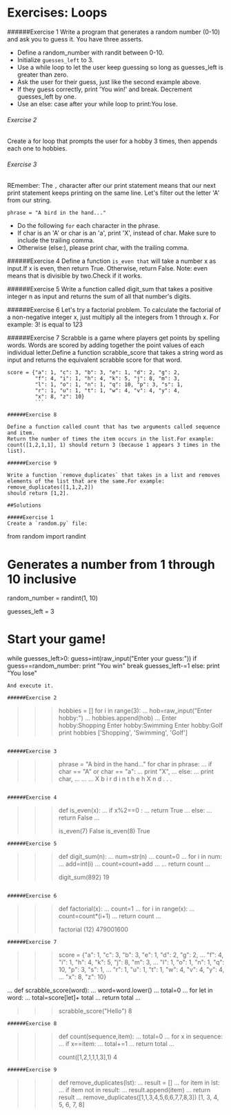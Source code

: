 # Exercises: Loops

######Exercise 1
Write a program that generates a random number (0-10) and ask you to guess it. You have three asserts.

- Define a random_number with randit between 0-10.
- Initialize `guesses_left` to 3.
- Use a while loop to let the user keep guessing so long as guesses_left is greater than zero.
- Ask the user for their guess, just like the second example above.
- If they guess correctly, print 'You win!' and break.
Decrement guesses_left by one.
- Use an else: case after your while loop to print:You lose.

###### Exercise 2
Create a for loop that prompts the user for a hobby 3 times, then appends each one to hobbies.

###### Exercise 3
REmember: The `,` character after our print statement means that our next print statement keeps printing on the same line.
Let's filter out the letter 'A' from our string.
```
phrase = "A bird in the hand..."
```
- Do the following `for` each character in the phrase.
- If char is an 'A' or char is an 'a', print 'X', instead of char. Make sure to include the trailing comma.
- Otherwise (else:), please print char, with the trailing comma.


######Exercise 4
Define a function `is_even that` will take a number x as input.If x is even, then return True.
Otherwise, return False. Note: even means that is divisible by two.Check if it works.

######Exercise 5
Write a function called digit_sum that takes a positive integer n as input and returns the sum of all that number's digits.

######Exercise 6
Let's try a factorial problem.
To calculate the factorial of a non-negative integer x, just multiply all the integers from 1 through x. For example:
    3! is  equal to 1*2*3

######Exercise 7
Scrabble is a game where players get points by spelling words. Words are scored by adding together the point values of each individual letter.Define a function scrabble_score that takes a string word as input and returns the equivalent scrabble score for that word.
```
score = {"a": 1, "c": 3, "b": 3, "e": 1, "d": 2, "g": 2,
         "f": 4, "i": 1, "h": 4, "k": 5, "j": 8, "m": 3,
         "l": 1, "o": 1, "n": 1, "q": 10, "p": 3, "s": 1,
         "r": 1, "u": 1, "t": 1, "w": 4, "v": 4, "y": 4,
         "x": 8, "z": 10}
         ```

######Exercise 8

Define a function called count that has two arguments called sequence and item.
Return the number of times the item occurs in the list.For example: count([1,2,1,1], 1) should return 3 (because 1 appears 3 times in the list).

######Exercise 9

Write a function `remove_duplicates` that takes in a list and removes elements of the list that are the same.For example: remove_duplicates([1,1,2,2])
should return [1,2].

##Solutions

#####Exercise 1
Create a `random.py` file:
```
from random import randint

# Generates a number from 1 through 10 inclusive
random_number = randint(1, 10)

guesses_left = 3
# Start your game!
while guesses_left>0:
    guess=int(raw_input("Enter your guess:"))
    if guess==random_number:
        print "You win"
        break
    guesses_left-=1
else:
    print "You lose"
```
And execute it.

######Exercise 2
```
>>> hobbies = []
>>> for i in range(3):
...   hob=raw_input("Enter hobby:")
...   hobbies.append(hob)
...
Enter hobby:Shopping
Enter hobby:Swimming
Enter hobby:Golf
>>> print hobbies
['Shopping', 'Swimming', 'Golf']
>>>
```

######Exercise 3
```
>>> phrase = "A bird in the hand..."
>>> for char in phrase:
...     if char == "A" or char == "a":
...         print "X",
...     else:
...         print char,
...
...
...
X   b i r d   i n   t h e   h X n d . . .
>>>
```

######Exercise 4
```
>>> def is_even(x):
...     if x%2==0 :
...         return True
...     else:
...         return False
...
>>>
>>> is_even(7)
False
>>> is_even(8)
True
>>>
```
######Exercise 5
```
>>> def digit_sum(n):
...     num=str(n)
...     count=0
...     for i in num:
...         add=int(i)
...         count=count+add
...
...     return count
...
>>>
>>> digit_sum(892)
19
>>>
```

######Exercise 6

```
>>> def factorial(x):
...     count=1
...     for i in range(x):
...         count=count*(i+1)
...     return count
...
>>>
>>> factorial (12)
479001600
>>>
```
######Exercise 7
```
>>> score = {"a": 1, "c": 3, "b": 3, "e": 1, "d": 2, "g": 2,
...          "f": 4, "i": 1, "h": 4, "k": 5, "j": 8, "m": 3,
...          "l": 1, "o": 1, "n": 1, "q": 10, "p": 3, "s": 1,
...          "r": 1, "u": 1, "t": 1, "w": 4, "v": 4, "y": 4,
...          "x": 8, "z": 10}
>>>
... def scrabble_score(word):
...     word=word.lower()
...     total=0
...     for let in word:
...         total=score[let]+ total
...     return total
...
>>> scrabble_score("Hello")
8
>>>
>>>
```
######Exercise 8
```
>>> def count(sequence,item):
...     total=0
...     for x in sequence:
...      if x==item:
...         total+=1
...     return total
...
>>>
>>> count([1,2,1,1,1,3],1)
4
>>>
```
######Exercise 9
```
>>> def remove_duplicates(lst):
...     result = []
...     for item in lst:
...         if item not in result:
...             result.append(item)
...     return result
...
>>> remove_duplicates([1,1,3,4,5,6,6,7,7,8,3])
[1, 3, 4, 5, 6, 7, 8]
>>>
```

